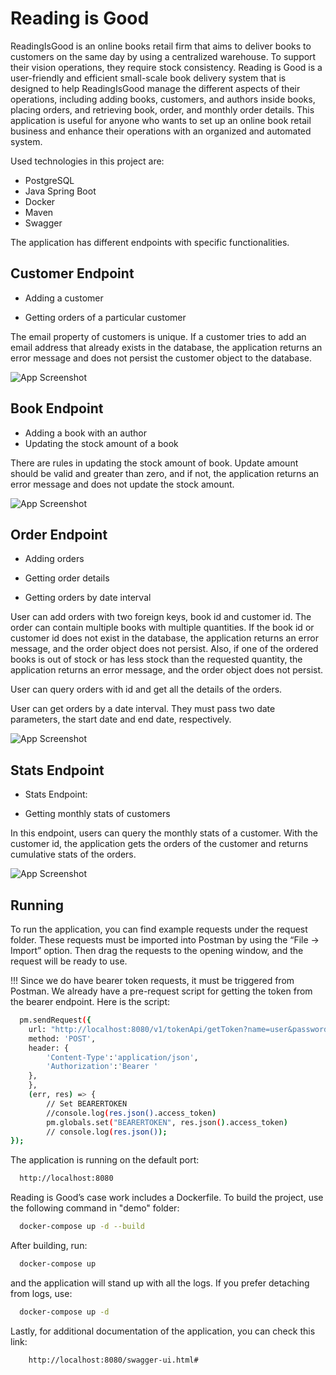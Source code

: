 

# Reading is Good

ReadingIsGood is an online books retail firm that aims to deliver books to customers on the same day by using a centralized warehouse. To support their vision operations, they require stock consistency. Reading is Good is a user-friendly and efficient small-scale book delivery system that is designed to help ReadingIsGood manage the different aspects of their operations, including adding books, customers, and authors inside books, placing orders, and retrieving book, order, and monthly order details. This application is useful for anyone who wants to set up an online book retail business and enhance their operations with an organized and automated system.

Used technologies in this project are:

- PostgreSQL
- Java Spring Boot
- Docker
- Maven
- Swagger


The application has different endpoints with specific functionalities.

## Customer Endpoint

- Adding a customer

- Getting orders of a particular customer

The email property of customers is unique. If a customer tries to add an email address that already exists in the database, the application returns an error message and does not persist the customer object to the database.

![App Screenshot](https://user-images.githubusercontent.com/129803749/230020471-1fab19fb-7f48-42c8-99b4-11c61fe79cfb.png)

## Book Endpoint

- Adding a book with an author
- Updating the stock amount of a book

There are rules in updating the stock amount of book. Update amount should be valid and greater than zero, and if not, the application returns an error message and does not update the stock amount.

![App Screenshot](https://user-images.githubusercontent.com/129803749/230020288-03645438-526e-45a1-afca-9c39c727f943.png)

## Order Endpoint
- Adding orders

- Getting order details

- Getting orders by date interval

User can add orders with two foreign keys, book id and customer id. The order can contain multiple books with multiple quantities. If the book id or customer id does not exist in the database, the application returns an error message, and the order object does not persist. Also, if one of the ordered books is out of stock or has less stock than the requested quantity, the application returns an error message, and the order object does not persist.

User can query orders with id and get all the details of the orders.

User can get orders by a date interval. They must pass two date parameters, the start date and end date, respectively.

![App Screenshot](https://user-images.githubusercontent.com/129803749/230020655-ec2e9c6e-a9b5-48a8-8bee-4489d549ed16.png)

## Stats Endpoint
- Stats Endpoint:

- Getting monthly stats of customers

In this endpoint, users can query the monthly stats of a customer. With the customer id, the application gets the orders of the customer and returns cumulative stats of the orders.

![App Screenshot](https://user-images.githubusercontent.com/129803749/230020781-f0b1f13f-bd3d-4913-aa8f-eb5097ae58d1.png)

## Running

To run the application, you can find example requests under the request folder. These requests must be imported into Postman by using the “File -> Import” option. Then drag the requests to the opening window, and the request will be ready to use.

!!! Since we do have bearer token requests, it must be triggered from Postman. We already have a pre-request script for getting the token from the bearer endpoint. Here is the script:
```bash
  pm.sendRequest({
    url: "http://localhost:8080/v1/tokenApi/getToken?name=user&password=secret",
    method: 'POST',
    header: {
        'Content-Type':'application/json',
        'Authorization':'Bearer '
    },
    },
    (err, res) => {
        // Set BEARERTOKEN
        //console.log(res.json().access_token)
        pm.globals.set("BEARERTOKEN", res.json().access_token)
        // console.log(res.json());
});
```
The application is running on the default port: 

```bash
  http://localhost:8080
```
Reading is Good’s case work includes a Dockerfile. To build the project, use the following command in "demo" folder:

```bash
  docker-compose up -d --build
```
After building, run:
```bash
  docker-compose up
```
and the application will stand up with all the logs. If you prefer detaching from logs, use:

```bash
  docker-compose up -d
```
Lastly, for additional documentation of the application, you can check this link:
```bash
    http://localhost:8080/swagger-ui.html#
```

